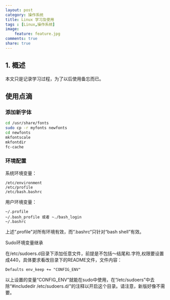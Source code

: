 ```yaml
---
layout: post
category: 操作系统
title: Linux 学习及使用
tags : [Linux,操作系统]
image:
    feature: feature.jpg
comments: true
share: true
---
```


## 1. 概述

本文只是记录学习过程，为了以后使用备忘而已。

## 使用点滴

### 添加新字体

```bash
cd /usr/share/fonts
sudo cp -r myfonts newfonts
cd newfonts
mkfontscale
mkfontdir
fc-cache
```

### 环境配置

系统环境变量：

```
/etc/environment
/etc/profile
/etc/bash.bashrc
```

用户环境变量：

```
~/.profile
~/.bash_profile 或者 ~./bash_login
~/.bashrc
```

上述“.profile"对所有环境有效，而“.bashrc“只针对“bash shell”有效。

Sudo环境变量继承

在/etc/sudoers.d目录下添加任意文件，前提是不包括～结尾和.字符,权限要设置成440，具体要求看改目录下的README文件，文件内容：

```
Defaults env_keep += "CONFIG_ENV"
```

以上设置的变量“CONFIG_ENV”就能在sudo中使用，在“/etc/sudoers”中去除“#includedir /etc/sudoers.d/”的注释以开启这个目录。请注意，新版好像不需要。
